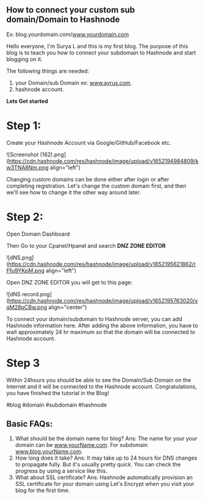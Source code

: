 ## How to connect your custom sub domain/Domain to Hashnode
Ex: blog.yourdomain.com/www.yourdomain.com

Hello everyone, I'm Surya L and this is my first blog.
The purpose of this blog is to teach you how to connect your subdomain to Hashnode and start blogging on it.

The following things are needed:
1. your Domain/sub Domain ex: www.ayrus.com.
2. hashnode account.

**Lets Get started**

# Step 1:

Create your Hashnode Account via Google/GitHub/Facebook etc.

![Screenshot (162).png](https://cdn.hashnode.com/res/hashnode/image/upload/v1652194984809/kw3TNA8Nm.png align="left")

Changing custom domains can be done either after login or after completing registration. Let's change the custom domain first, and then we'll see how to change it the other way around later.

# Step 2:
Open Domain Dashboard

Then Go to your Cpanel/Hpanel and search **DNZ ZONE EDITOR** 

![dNS.png](https://cdn.hashnode.com/res/hashnode/image/upload/v1652195621862/rFfu9YKpM.png align="left")

Open DNZ ZONE EDITOR you will get to this page:

![dNS record.png](https://cdn.hashnode.com/res/hashnode/image/upload/v1652195763020/vqM28pCBw.png align="center")

To connect your domain/subdomain to Hashnode server, you can add Hashnode information here.
After adding the above information, you have to wait approximately 24 hr maximum so that the domain will be connected to Hashnode account.

# Step 3
Within 24hours you should be able to see the Domain/Sub Domain on the Internet and it will be connected to the Hashnode account. Congratulations, you have finished the tutorial in the Blog!

#blog #domain #subdomain #hashnode

## Basic FAQs:

1. What should be the domain name for blog?
 Ans: The name for your your domain can be www.yourName.com.
 For subdomain www.blog.yourName.com.
2. How long does it take?
 Ans: It may take up to 24 hours for DNS changes to propagate fully. But it's usually pretty quick. You can check the progress by using a service like this.
3. What about SSL certificate?
Ans: Hashnode automatically provision an SSL certificate for your domain using Let's Encrypt when you visit your blog for the first time.




